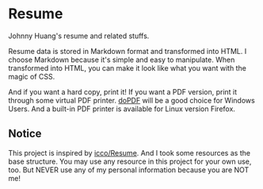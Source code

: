 # Resume

Johnny Huang's resume and related stuffs.

Resume data is stored in Markdown format and transformed into HTML. I choose Markdown because it's simple and easy to manipulate. When transformed into HTML, you can make it look like what you want with the magic of CSS.

And if you want a hard copy, print it! If you want a PDF version, print it through some virtual PDF printer. [doPDF](http://www.dopdf.com/) will be a good choice for Windows Users. And a built-in PDF printer is available for Linux version Firefox.

## Notice

This project is inspired by [icco/Resume](https://github.com/icco/Resume). And I took some resources as the base structure. You may use any resource in this project for your own use, too. But NEVER use any of my personal information because you are NOT me!
